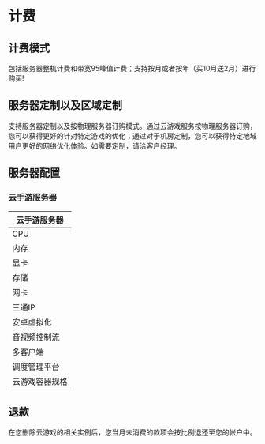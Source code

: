 # 计费

## 计费模式
包括服务器整机计费和带宽95峰值计费；支持按月或者按年（买10月送2月）进行购买!

## 服务器定制以及区域定制
支持服务器定制以及按物理服务器订购模式。通过云游戏服务按物理服务器订购，您可以获得更好的针对特定游戏的优化；通过对于机房定制，您可以获得特定地域用户更好的网络优化体验。如需要定制，请洽客户经理。

## 服务器配置
### 云手游服务器
| 云手游服务器  |
|--------------------------------------------------------|
|CPU        |   --   |     安培ARM-80核-3.0GHZ           |
|内存       |--|      256GB                              |
|显卡       |--|4张NVIDIA Tesla T4                       |
|存储       |--|2T NVME盘                                |
|网卡       |--|25Gbps                                   |
|三通IP|--|联通、电信、移动各1个IP           |
|安卓虚拟化|--|免费支持                      |
|音视频控制流|--|免费支持                    |
|多客户端|--|免费提供(含安卓、ios、H5)       |
|调度管理平台|--|免费支持                    |
|云游戏容器规格|--|CPU上限：3核；内存上限：5GB|

## 退款
在您删除云游戏的相关实例后，您当月未消费的款项会按比例退还至您的帐户中。
